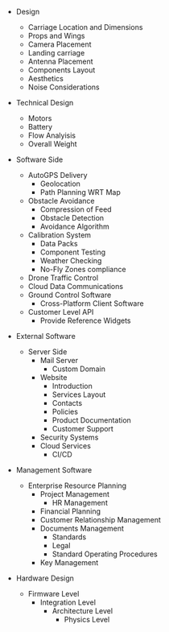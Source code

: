 
- Design
	- Carriage Location and Dimensions
	- Props and Wings
	- Camera Placement
	- Landing carriage
	- Antenna Placement
	- Components Layout
	- Aesthetics
	- Noise Considerations
- Technical Design
	- Motors
	- Battery
	- Flow Analyisis
	- Overall Weight

- Software Side
	- AutoGPS Delivery
		- Geolocation
		- Path Planning WRT Map
	- Obstacle Avoidance
		- Compression of Feed
		- Obstacle Detection
		- Avoidance Algorithm
	- Calibration System
		- Data Packs
		- Component Testing
		- Weather Checking
		- No-Fly Zones compliance
	- Drone Traffic Control
	- Cloud Data Communications
	- Ground Control Software
		- Cross-Platform Client Software
	- Customer Level API
		- Provide Reference Widgets

- External Software
	- Server Side
		- Mail Server
			- Custom Domain
		- Website
			- Introduction
			- Services Layout
			- Contacts
			- Policies
			- Product Documentation
			- Customer Support
		- Security Systems
		- Cloud Services
			- CI/CD

- Management Software
	- Enterprise Resource Planning
		- Project Management
			- HR Management
		- Financial Planning
		- Customer Relationship Management
		- Documents Management
			- Standards
			- Legal
			- Standard Operating Procedures
		- Key Management

- Hardware Design
	- Firmware Level
		- Integration Level
			- Architecture Level
				- Physics Level